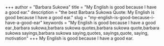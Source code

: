+++
author = "Barbara Sukowa"
title = "My English is good because I have a good ear."
description = "the best Barbara Sukowa Quote: My English is good because I have a good ear."
slug = "my-english-is-good-because-i-have-a-good-ear"
keywords = "My English is good because I have a good ear.,barbara sukowa,barbara sukowa quotes,barbara sukowa quote,barbara sukowa sayings,barbara sukowa saying,quotes, sayings,quote, saying, motivation"
+++
My English is good because I have a good ear.
